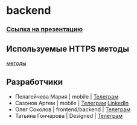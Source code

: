 # backend

### [Ссылка на презентацию](https://docs.google.com/presentation/d/1PhfNy2VUfFSlzjDwjdgHYQjP_7r62sRAfuef0zM5Sm8/edit#slide=id.g29d01f8e30f_13_9)

## Используемые HTTPS методы
[методы](https://bbakoh6pgrn8kcsnlijj.containers.yandexcloud.net/docs#/)

## Разработчики
- Пелагейчева Мария | mobile | [Телеграм](https://t.me/MariyaViktorovna)
- Сазонов Артем | mobile | [Телеграм](https://t.me/Drygan) [LinkedIn](https://www.linkedin.com/in/sazonov-artem/)
- Олег Соколов | frontend/backend | [Телеграм](@LightCappuccino)
- Татьяна Гончарова | Designed | [Телеграм](@Tanya_d03)
